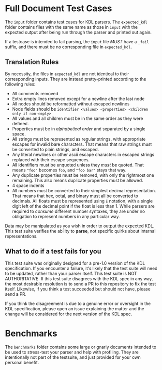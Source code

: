 # Full Document Test Cases

The `input` folder contains test cases for KDL parsers. The `expected_kdl`
folder contains files with the same name as those in `input` with the expected
output after being run through the parser and printed out again.

If a testcase is intended to fail parsing,
the `input` file _MUST_ have a `_fail` suffix,
and there must be no corresponding file in `expected_kdl`.

## Translation Rules

By necessity, the files in `expected_kdl` are not identical to their
corresponding inputs. They are instead pretty-printed according to the
following rules:

* All comments removed
* Extra empty lines removed except for a newline after the last node
* All nodes should be reformatted without escaped newlines
* Node fields should be `identifier <values> <properties> <children only if non-empty>`
* All values and all children must be in the same order as they were defined.
* Properties must be in _alphabetical order_ and separated by a single space.
* All strings must be represented as regular strings, with appropriate escapes
  for invalid bare characters. That means that raw strings must be converted
  to plain strings, and escaped.
* Any literal newlines or other ascii escape characters in escaped strings
  replaced with their escape sequences.
* All identifiers must be unquoted unless they _must_ be quoted. That means
  `"foo"` becomes `foo`, and `"foo bar"` stays that way.
* Any duplicate properties must be removed, with only the rightmost one
  remaining. This also means duplicate properties must be allowed.
* 4 space indents
* All numbers must be converted to their simplest decimal representation. That
  means that hex, octal, and binary must all be converted to decimals. All
  floats must be represented using `E` notation, with a single digit left of
  the decimal point if the float is less than 1. While parsers are required to
  _consume_ different number syntaxes, they are under no obligation to
  represent numbers in any particular way.

Data may be manipulated as you wish in order to output the expected KDL. This
test suite verifies the ability to **parse**, not specific quirks about
internal representations.

## What to do if a test fails for you

This test suite was originally designed for a pre-1.0 version of the KDL
specification. If you encounter a failure, it's likely that the test suite
will need to be updated, rather than your parser itself. This test suite is
NOT AUTHORITATIVE. If this test suite disagrees with the KDL spec in any way,
the most desirable resolution is to send a PR to this repository to fix the
test itself. Likewise, if you think a test succeeded but should not have,
please send a PR.

If you think the disagreement is due to a genuine error or oversight in the
KDL specification, please open an issue explaining the matter and the change
will be considered for the next version of the KDL spec.

# Benchmarks

The `benchmarks` folder contains some large or gnarly documents intended to be used to stress-test your parser and help with profiling. They are intentionally not part of the testsuite, and just provided for your own personal benefit.
